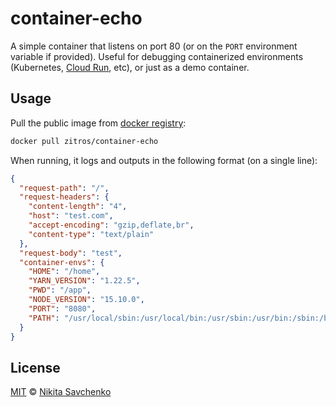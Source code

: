 # container-echo

A simple container that listens on port 80 (or on the `PORT` environment variable if provided). Useful for debugging containerized environments (Kubernetes, [Cloud Run](https://cloud.google.com/run), etc), or just as a demo container.

Usage
-----

Pull the public image from [docker registry](https://hub.docker.com/r/zitros/container-echo):

```bash
docker pull zitros/container-echo
```

When running, it logs and outputs in the following format (on a single line):

```json
{
  "request-path": "/",
  "request-headers": {
    "content-length": "4",
    "host": "test.com",
    "accept-encoding": "gzip,deflate,br",
    "content-type": "text/plain"
  },
  "request-body": "test",
  "container-envs": {
    "HOME": "/home",
    "YARN_VERSION": "1.22.5",
    "PWD": "/app",
    "NODE_VERSION": "15.10.0",
    "PORT": "8080",
    "PATH": "/usr/local/sbin:/usr/local/bin:/usr/sbin:/usr/bin:/sbin:/bin"
  }
}
```

License
-------

[MIT](license) © [Nikita Savchenko](https://nikita.tk)
